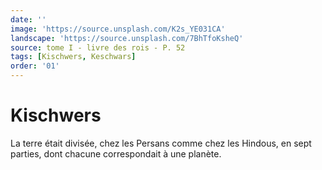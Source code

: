 ```yaml
---
date: ''
image: 'https://source.unsplash.com/K2s_YE031CA'
landscape: 'https://source.unsplash.com/7BhTfoKsheQ'
source: tome I - livre des rois - P. 52
tags: [Kischwers, Keschwars]
order: '01'
---
```


# Kischwers

La terre était divisée, chez les Persans comme chez les Hindous, en sept parties, dont chacune correspondait à une planète.
